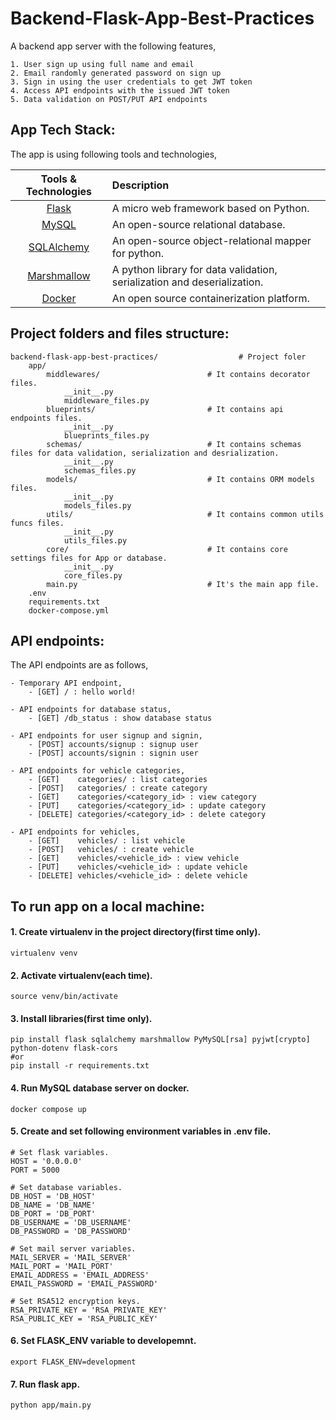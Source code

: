# Backend-Flask-App-Best-Practices

A backend app server with the following features,
    
    1. User sign up using full name and email
    2. Email randomly generated password on sign up
    3. Sign in using the user credentials to get JWT token
    4. Access API endpoints with the issued JWT token
    5. Data validation on POST/PUT API endpoints

## App Tech Stack:

The app is using following tools and technologies,

| Tools & Technologies      | Description  |
| :-------------: |:-------------|
| [Flask](https://flask.palletsprojects.com/) | A micro web framework based on Python. |
| [MySQL](https://www.mysql.com/) | An open-source relational database. |
| [SQLAlchemy](https://www.sqlalchemy.org/) | An open-source object-relational mapper for python. |
| [Marshmallow](https://marshmallow.readthedocs.io/) | A python library for data validation, serialization and deserialization. |
| [Docker](https://hub.docker.com/) | An open source containerization platform. |

## Project folders and files structure:
    
    backend-flask-app-best-practices/                  # Project foler
        app/
            middlewares/                        # It contains decorator files.
                __init__.py
                middleware_files.py
            blueprints/                         # It contains api endpoints files.
                __init__.py
                blueprints_files.py
            schemas/                            # It contains schemas files for data validation, serialization and desrialization.
                __init__.py
                schemas_files.py
            models/                             # It contains ORM models files.
                __init__.py
                models_files.py
            utils/                              # It contains common utils funcs files.
                __init__.py
                utils_files.py
            core/                               # It contains core settings files for App or database.
                __init__.py
                core_files.py
            main.py                             # It's the main app file.
        .env
        requirements.txt
        docker-compose.yml

## API endpoints:

The API endpoints are as follows,

    - Temporary API endpoint,
        - [GET] / : hello world!

    - API endpoints for database status,
        - [GET] /db_status : show database status

    - API endpoints for user signup and signin,
        - [POST] accounts/signup : signup user
        - [POST] accounts/signin : signin user

    - API endpoints for vehicle categories,
        - [GET]    categories/ : list categories
        - [POST]   categories/ : create category
        - [GET]    categories/<category_id> : view category
        - [PUT]    categories/<category_id> : update category
        - [DELETE] categories/<category_id> : delete category
        
    - API endpoints for vehicles,
        - [GET]    vehicles/ : list vehicle
        - [POST]   vehicles/ : create vehicle
        - [GET]    vehicles/<vehicle_id> : view vehicle
        - [PUT]    vehicles/<vehicle_id> : update vehicle
        - [DELETE] vehicles/<vehicle_id> : delete vehicle 

## To run app on a local machine:

  #### 1. Create virtualenv in the project directory(first time only).
    virtualenv venv

  #### 2. Activate virtualenv(each time).
    source venv/bin/activate

  #### 3. Install libraries(first time only).
    pip install flask sqlalchemy marshmallow PyMySQL[rsa] pyjwt[crypto] python-dotenv flask-cors
    #or
    pip install -r requirements.txt

  #### 4. Run MySQL database server on docker.
    docker compose up

  #### 5. Create and set following environment variables in .env file.
    # Set flask variables.
    HOST = '0.0.0.0'
    PORT = 5000

    # Set database variables.
    DB_HOST = 'DB_HOST'
    DB_NAME = 'DB_NAME'
    DB_PORT = 'DB_PORT'
    DB_USERNAME = 'DB_USERNAME'
    DB_PASSWORD = 'DB_PASSWORD'

    # Set mail server variables.
    MAIL_SERVER = 'MAIL_SERVER'
    MAIL_PORT = 'MAIL_PORT'
    EMAIL_ADDRESS = 'EMAIL_ADDRESS'
    EMAIL_PASSWORD = 'EMAIL_PASSWORD'

    # Set RSA512 encryption keys.
    RSA_PRIVATE_KEY = 'RSA_PRIVATE_KEY'
    RSA_PUBLIC_KEY = 'RSA_PUBLIC_KEY'

  #### 6. Set FLASK_ENV variable to developemnt.
    export FLASK_ENV=development

  #### 7. Run flask app.
    python app/main.py